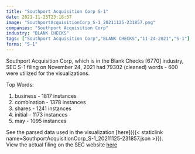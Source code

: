 ```yaml
---
title: "Southport Acquisition Corp S-1"
date: 2021-11-25T23:18:57
image: "SouthportAcquisitionCorp_S-1_20211125-231857.png"
companies: "Southport Acquisition Corp"
industry: "BLANK CHECKS"
tags: ["Southport Acquisition Corp","BLANK CHECKS","11-24-2021","S-1"]
forms: "S-1"
---
```

Southport Acquisition Corp, which is in the Blank Checks [6770] industry, SEC S-1 filing on November 24, 2021 had 79302 (cleaned) words - 600 were utilized for the visualizations.

Top Words:
1. business - 1817 instances
2. combination - 1378 instances
3. shares - 1241 instances
4. initial - 1173 instances
5. may - 1095 instances


See the parsed data used in the visualization [here]({{< staticlink name=SouthportAcquisitionCorp_S-1_20211125-231857.json >}}).  
View the actual filing on the SEC website [here](https://www.sec.gov/Archives/edgar/data/1865200/0001104659-21-143673.txt)